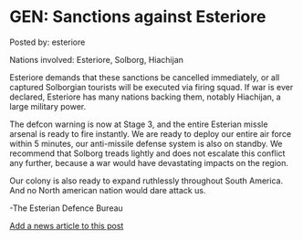 # GEN: Sanctions against Esteriore

Posted by: esteriore

Nations involved: Esteriore, Solborg, Hiachijan

Esteriore demands that these sanctions be cancelled immediately, or all captured Solborgian tourists will be executed via firing squad. If war is ever declared, Esteriore has many nations backing them, notably Hiachijan, a large military power.

The defcon warning is now at Stage 3, and the entire Esterian missle arsenal is ready to fire instantly. We are ready to deploy our entire air force within 5 minutes, our anti-missile defense system is also on standby. We recommend that Solborg treads lightly and does not escalate this conflict any further, because a war would have devastating impacts on the region.

Our colony is also ready to expand ruthlessly throughout South America. And no North american nation would dare attack us.

-The Esterian Defence Bureau

[Add a news article to this post](http://solborg.xyz/rp/admin.php?event=2016-11-15_sanctions-against-esteriore-esteriore)

